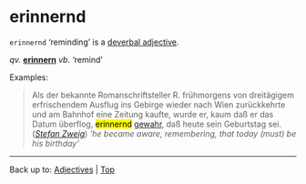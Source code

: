 # erinnernd

`erinnernd` ‘reminding’ is a [deverbal adjective](../../deverbalAdjectives.md).

*qv.* **[erinnern](../../../verbs/e/er/erinnern.md)** *vb.* ‘remind’

Examples:

> Als der bekannte Romanschriftsteller R. frühmorgens von dreitägigem erfrischendem Ausflug ins Gebirge wieder nach Wien zurückkehrte und am Bahnhof eine Zeitung kaufte, wurde er, kaum daß er das Datum überflog, <mark>erinnernd</mark> [gewahr](../../g/ge/gewahr.md), daß heute sein Geburtstag sei. (*[Stefan Zweig](../../../texts/StefanZweig/BriefEinerUnbekannten.md)*) *‘he became aware, remembering, that today (must) be his birthday’*

----

Back up to: [Adjectives](../../index.md) | [Top](../../../index.md)
